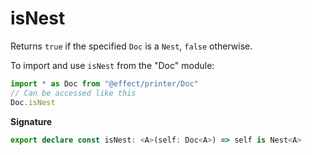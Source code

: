 # isNest

Returns `true` if the specified `Doc` is a `Nest`, `false` otherwise.

To import and use `isNest` from the "Doc" module:

```ts
import * as Doc from "@effect/printer/Doc"
// Can be accessed like this
Doc.isNest
```

**Signature**

```ts
export declare const isNest: <A>(self: Doc<A>) => self is Nest<A>
```
